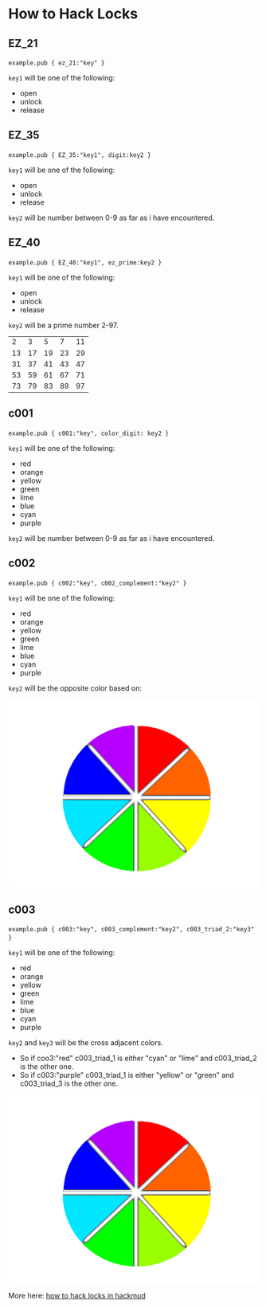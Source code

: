 # How to Hack Locks

## EZ_21

`example.pub { ez_21:"key" }`

`key1` will be one of the following:

- open
- unlock
- release

## EZ_35

`example.pub { EZ_35:"key1", digit:key2 }`

`key1` will be one of the following:

- open
- unlock
- release

`key2` will be number between 0-9 as far as i have encountered.

## EZ_40

`example.pub { EZ_40:"key1", ez_prime:key2 }`

`key1` will be one of the following:

- open
- unlock
- release

`key2` will be a prime number 2-97.

|     |     |     |     |     |
| --- | --- | --- | --- | --- |
| 2   | 3   | 5   | 7   | 11  |
| 13  | 17  | 19  | 23  | 29  |
| 31  | 37  | 41  | 43  | 47  |
| 53  | 59  | 61  | 67  | 71  |
| 73  | 79  | 83  | 89  | 97  |

## c001

`example.pub { c001:"key", color_digit: key2 }`

`key1` will be one of the following:

- red
- orange
- yellow
- green
- lime
- blue
- cyan
- purple

`key2` will be number between 0-9 as far as i have encountered.

## c002

`example.pub { c002:"key", c002_complement:"key2" }`

`key1` will be one of the following:

- red
- orange
- yellow
- green
- lime
- blue
- cyan
- purple

`key2` will be the opposite color based on:

![color wheel](how-to-hack-locks-images/image.png)

## c003

`example.pub { c003:"key", c003_complement:"key2", c003_triad_2:"key3" }`

`key1` will be one of the following:

- red
- orange
- yellow
- green
- lime
- blue
- cyan
- purple

`key2` and `key3` will be the cross adjacent colors.

- So if coo3:"red" c003_triad_1 is either "cyan" or "lime" and c003_triad_2 is the other one.
- So if c003:"purple" c003_triad_1 is either "yellow" or "green" and c003_triad_3 is the other one.

![color wheel](how-to-hack-locks-images/image.png)

More here: [how to hack locks in hackmud](https://steamcommunity.com/sharedfiles/filedetails/?id=779579222)

